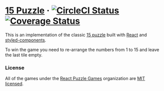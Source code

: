 # [15 Puzzle](https://15-puzzle.netlify.com/) &middot; [![CircleCI Status](https://circleci.com/gh/react-puzzle-games/15-puzzle.svg?style=shield&circle-token=:circle-token)](https://circleci.com/gh/react-puzzle-games/15-puzzle) [![Coverage Status](https://img.shields.io/coveralls/react-puzzle-games/15-puzzle/master.svg?style=flat)](https://coveralls.io/github/react-puzzle-games/15-puzzle?branch=master)

This is an implementation of the classic [15 puzzle](https://en.wikipedia.org/wiki/15_puzzle) built with [React](https://facebook.github.io/react/) and [styled-components](https://github.com/styled-components/styled-components).

To win the game you need to re-arrange the numbers from 1 to 15 and leave the last tile empty. 

### License
All of the games under the [React Puzzle Games](https://github.com/react-puzzle-games) organization are [MIT licensed](./LICENSE).


